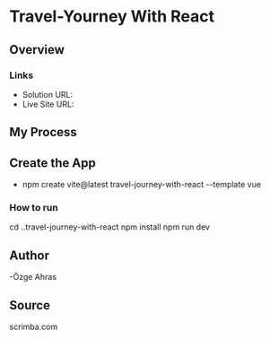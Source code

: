 # Travel-Yourney With React

## Overview

### Links

- Solution URL:
- Live Site URL:

## My Process

## Create the App

- npm create vite@latest travel-journey-with-react --template vue

### How to run

cd ..travel-journey-with-react
npm install
npm run dev

## Author

-Özge Ahras

## Source

scrimba.com
